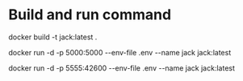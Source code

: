 

# Build and run command


docker build -t jack:latest .

docker run -d -p 5000:5000 --env-file .env --name jack jack:latest

docker run -d -p 5555:42600 --env-file .env --name jack jack:latest



